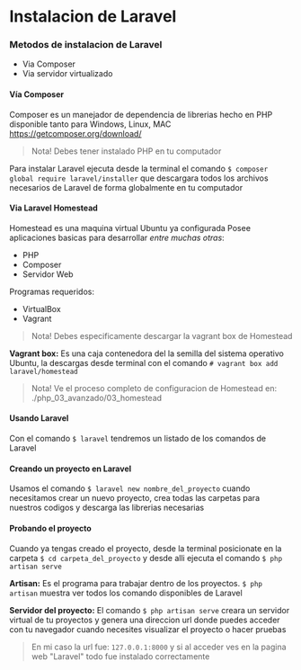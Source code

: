 # Instalacion de Laravel

### Metodos de instalacion de Laravel
- Via Composer
- Via servidor virtualizado

#### Vía Composer
Composer es un manejador de dependencia de librerias hecho en PHP
disponible tanto para Windows, Linux, MAC
https://getcomposer.org/download/

> Nota! Debes tener instalado PHP en tu computador

Para instalar Laravel ejecuta desde la terminal el comando
`$ composer global require laravel/installer`
que descargara todos los archivos necesarios de Laravel
de forma globalmente en tu computador

#### Via Laravel Homestead
Homestead es una maquina virtual Ubuntu ya configurada
Posee aplicaciones basicas para desarrollar _entre muchas otras_:
- PHP
- Composer
- Servidor Web

Programas requeridos:
- VirtualBox
- Vagrant

> Nota! Debes especificamente descargar la vagrant box de Homestead

**Vagrant box:**
Es una caja contenedora del la semilla del sistema operativo Ubuntu,
la descargas desde terminal con el comando
`# vagrant box add laravel/homestead`

> Nota! Ve el proceso completo de configuracion de Homestead en:
./php_03_avanzado/03_homestead

#### Usando Laravel
Con el comando `$ laravel` tendremos un listado de los comandos de Laravel

#### Creando un proyecto en Laravel
Usamos el comando `$ laravel new nombre_del_proyecto`
cuando necesitamos crear un nuevo proyecto,
crea todas las carpetas para nuestros codigos
y descarga las librerias necesarias

#### Probando el proyecto
Cuando ya tengas creado el proyecto, desde la terminal posicionate en la carpeta
`$ cd carpeta_del_proyecto` y desde alli ejecuta el comando `$ php artisan serve`

**Artisan:** Es el programa para trabajar dentro de los proyectos.
`$ php artisan` muestra ver todos los comando disponibles de Laravel

**Servidor del proyecto:**
El comando `$ php artisan serve` creara un servidor virtual de tu proyectos
y genera una direccion url donde puedes acceder con tu navegador
cuando necesites visualizar el proyecto o hacer pruebas

> En mi caso la url fue: `127.0.0.1:8000`
> y si al acceder ves en la pagina web "Laravel" todo fue instalado correctamente
